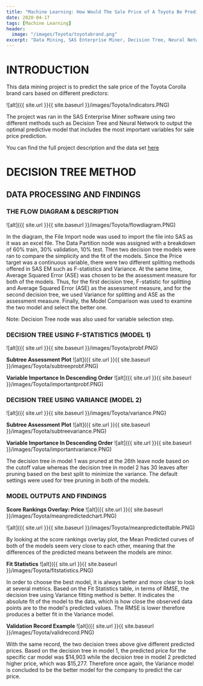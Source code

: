 ```yaml
---
title: "Machine Learning: How Would The Sale Price of A Toyota Be Predicted?"
date: 2020-04-17
tags: [Machine Learning]
header:
  image: "/images/Toyota/toyotabrand.png"
excerpt: "Data Mining, SAS Enterprise Miner, Decision Tree, Neural Network, Toyota"
---
```


# INTRODUCTION

This data mining project is to predict the sale price of the Toyota Corolla brand cars based on different predictors:

![alt]({{ site.url }}{{ site.baseurl }}/images/Toyota/indicators.PNG)

The project was ran in the SAS Enterprise Miner software using two different methods such as Decision Tree and Neural Network to output the optimal predictive model that includes the most important variables for sale price prediction.

You can find the full project description and the data set [here](https://github.com/AnhCao-96/Lending-Club-Project)

# DECISION TREE METHOD

## DATA PROCESSING AND FINDINGS

### THE FLOW DIAGRAM & DESCRIPTION

![alt]({{ site.url }}{{ site.baseurl }}/images/Toyota/flowdiagram.PNG)

In the diagram, the File Import node was used to import the file into SAS as it was an excel file. The Data Partition node was assigned with a breakdown of 60% train, 30% validation, 10% test. Then two decision tree models were ran to compare the simplicity and the fit of the models. Since the Price target was a continuous variable, there were two different splitting methods offered in SAS EM such as F-statistics and Variance. At the same time, Average Squared Error (ASE) was chosen to be the assessment measure for both of the models. Thus, for the first decision tree, F-statistic for splitting and Average Squared Error (ASE) as the assessment measure, and for the second decision tree, we used Variance for splitting and ASE as the assessment measure. Finally, the Model Comparison was used to examine the two model and select the better one.

Note: Decision Tree node was also used for variable selection step.

### DECISION TREE USING F-STATISTICS (MODEL 1)

![alt]({{ site.url }}{{ site.baseurl }}/images/Toyota/probf.PNG)

**Subtree Assessment Plot**
![alt]({{ site.url }}{{ site.baseurl }}/images/Toyota/subtreeprobf.PNG)

**Variable Importance In Descending Order**
![alt]({{ site.url }}{{ site.baseurl }}/images/Toyota/importantprobf.PNG)

### DECISION TREE USING VARIANCE (MODEL 2)

![alt]({{ site.url }}{{ site.baseurl }}/images/Toyota/variance.PNG)

**Subtree Assessment Plot**
![alt]({{ site.url }}{{ site.baseurl }}/images/Toyota/subtreevariance.PNG)

**Variable Importance In Descending Order**
![alt]({{ site.url }}{{ site.baseurl }}/images/Toyota/importantvariance.PNG)

The decision tree in model 1 was pruned at the 26th leave node based on the cutoff value whereas the decision tree in model 2 has 30 leaves after pruning based on the best split to minimize the variance. The default settings were used for tree pruning in both of the models.

### MODEL OUTPUTS AND FINDINGS

**Score Rankings Overlay: Price**
![alt]({{ site.url }}{{ site.baseurl }}/images/Toyota/meanpredictedchart.PNG)

![alt]({{ site.url }}{{ site.baseurl }}/images/Toyota/meanpredictedtable.PNG)

By looking at the score rankings overlay plot, the Mean Predicted curves of both of the models seem very close to each other, meaning that the differences of the predicted means between the models are minor.

**Fit Statistics**
![alt]({{ site.url }}{{ site.baseurl }}/images/Toyota/fitstatistics.PNG)

In order to choose the best model, it is always better and more clear to look at several metrics. Based on the Fit Statistics table, in terms of RMSE, the decision tree using Variance fitting method is better. It indicates the absolute fit of the model to the data, which is how close the observed data points are to the model's predicted values. The RMSE is lower therefore produces a better fit in the Variance model.

**Validation Record Example**
![alt]({{ site.url }}{{ site.baseurl }}/images/Toyota/validrecord.PNG)

With the same record, the two decision trees above give different predicted prices. Based on the decision tree in model 1, the predicted price for the specific car model was $14,903 while the decision tree in model 2 predicted higher price, which was $15,277. Therefore once again, the Variance model is concluded to be the better model for the company to predict the car price. 
